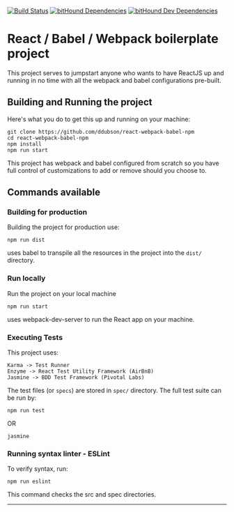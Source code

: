 [![Build Status](https://travis-ci.org/ddubson/react-webpack-babel.svg?branch=master)](https://travis-ci.org/ddubson/react-webpack-babel)
[![bitHound Dependencies](https://www.bithound.io/github/ddubson/react-webpack-babel/badges/dependencies.svg)](https://www.bithound.io/github/ddubson/react-webpack-babel/master/dependencies/npm)
[![bitHound Dev Dependencies](https://www.bithound.io/github/ddubson/react-webpack-babel/badges/devDependencies.svg)](https://www.bithound.io/github/ddubson/react-webpack-babel/master/dependencies/npm)

# React / Babel / Webpack boilerplate project

This project serves to jumpstart anyone who wants to have ReactJS up and running in no time with all the webpack and babel configurations pre-built.


## Building and Running the project

Here's what you do to get this up and running on your machine:

```
git clone https://github.com/ddubson/react-webpack-babel-npm
cd react-webpack-babel-npm
npm install
npm run start
```

This project has webpack and babel configured from scratch so you have full control of customizations to add or remove should you choose to.

## Commands available

### Building for production

Building the project for production use:

`npm run dist`

uses babel to transpile all the resources in the project into the `dist/` directory.

### Run locally

Run the project on your local machine

`npm run start`

uses webpack-dev-server to run the React app on your machine.

### Executing Tests

This project uses:

```
Karma -> Test Runner
Enzyme -> React Test Utility Framework (AirBnB)
Jasmine -> BDD Test Framework (Pivotal Labs)
```

The test files (or `specs`) are stored in `spec/` directory. The full test suite can be run by:

`npm run test`

OR

`jasmine`

### Running syntax linter - ESLint

To verify syntax, run:

`npm run eslint`

This command checks the src and spec directories.

---
